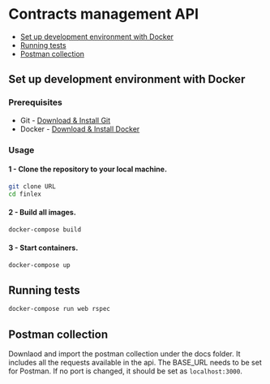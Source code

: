 # Contracts management API

- [Set up development environment with Docker](#set-up-development-environment-with-docker)
- [Running tests](#running-tests)
- [Postman collection](#postman-collection)

## Set up development environment with Docker

### Prerequisites
- Git - [Download & Install Git](https://git-scm.com/downloads)
- Docker - [Download & Install Docker](https://docs.docker.com/get-docker/)

### Usage
#### 1 - Clone the repository to your local machine.

```bash
git clone URL
cd finlex
```

#### 2 - Build all images.

```bash
docker-compose build
```

#### 3 - Start containers.

```bash
docker-compose up
```

## Running tests

```bash
docker-compose run web rspec
```

## Postman collection
Downlaod and import the postman collection under the docs folder. It includes all the requests available in the api. The BASE_URL needs to be set for Postman. If no port is changed, it should be set as `localhost:3000`.
